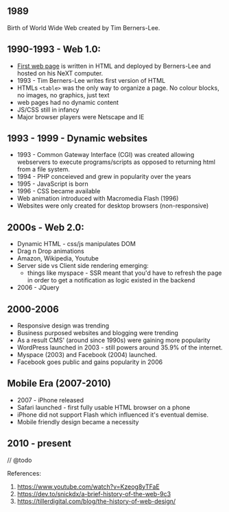 
## 1989 
Birth of World Wide Web created by Tim Berners-Lee.

## 1990-1993 - Web 1.0:

  - [First web page](http://info.cern.ch/hypertext/WWW/TheProject.html) is written in HTML and deployed by Berners-Lee and hosted on his NeXT computer. 
  - 1993 -  Tim Berners-Lee writes first version of HTML
  -  HTMLs `<table>` was the only way to organize a page. No colour blocks, no images, no graphics, just text
  - web pages had no dynamic content 
  - JS/CSS still in infancy
  - Major browser players were Netscape and IE

## 1993 - 1999 - Dynamic websites
  - 1993 -  Common Gateway Interface (CGI) was created allowing webservers to execute programs/scripts as opposed to returning html from a file system.  
  - 1994 - PHP conceieved and grew in popularity over the years
  - 1995 - JavaScript is born 
  - 1996 - CSS became available
  - Web animation introduced with Macromedia Flash (1996)
  - Websites were only created for desktop browsers (non-responsive)

## 2000s - Web 2.0:
  - Dynamic HTML - css/js manipulates DOM
  - Drag n Drop animations
  - Amazon, Wikipedia, Youtube
  - Server side vs Client side rendering emerging:
    - things like myspace - SSR meant that you'd have to refresh the page in order to get a notification as logic existed in the backend
  - 2006 - JQuery

  

## 2000-2006
  - Responsive design was trending
  - Business purposed websites and blogging were trending 
  - As a result CMS' (around since 1990s) were gaining more popularity
  - WordPress launched in 2003 - still powers around 35.9% of the internet.
  - Myspace (2003) and Facebook (2004) launched. 
  - Facebook goes public and gains popularity in 2006


## Mobile Era (2007-2010)
  - 2007 - iPhone released 
  - Safari launched - first fully usable HTML browser on a phone
  - iPhone did not support Flash which influenced it's eventual demise. 
  - Mobile friendly design became a necessity

## 2010 - present

// @todo




References:
1. https://www.youtube.com/watch?v=Kzeog8yTFaE
2. https://dev.to/snickdx/a-brief-history-of-the-web-9c3
3. https://tillerdigital.com/blog/the-history-of-web-design/
